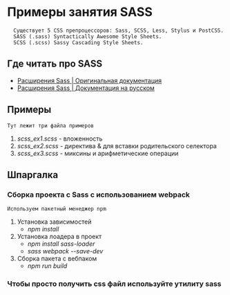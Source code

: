 # Примеры занятия SASS
      Существует 5 CSS препроцессоров: Sass, SCSS, Less, Stylus и PostCSS.
      SASS (.sass) Syntactically Awesome Style Sheets.
      SCSS (.scss) Sassy Cascading Style Sheets.
## Где читать про SASS
- [Расширения Sass | Оригинальная документация](https://sass-lang.com/documentation)
- [Расширения Sass | Документация на русском](https://sass-scss.ru/documentation/rasshirenie_css/)
## Примеры
    Тут лежит три файла примеров
1. *scss_ex1.scss* - вложенность
2. *scss_ex2.scss* - директива & для вставки родительского селектора
3. *scss_ex3.scss* - миксины и арифметические операции
## Шпаргалка
### Сборка проекта с Sass с использованием webpack
    Используем пакетный менеджер npm
1. Установка зависимостей
   - *npm install*
2. Установка лоадера в проект
   - *npm install sass-loader*
   - *sass webpack --save-dev*
3. Сборка пакета с вебпаком
   - *npm run build*

### Чтобы просто получить css файл используйте утилиту sass
    Установка sass
   - *npm install -g sass*

    Создание файла css из scss
   - *sass <from_filename.scss> <to_filename.css>*
   - например: *sass scss_ex1.scss scss_ex1.css*